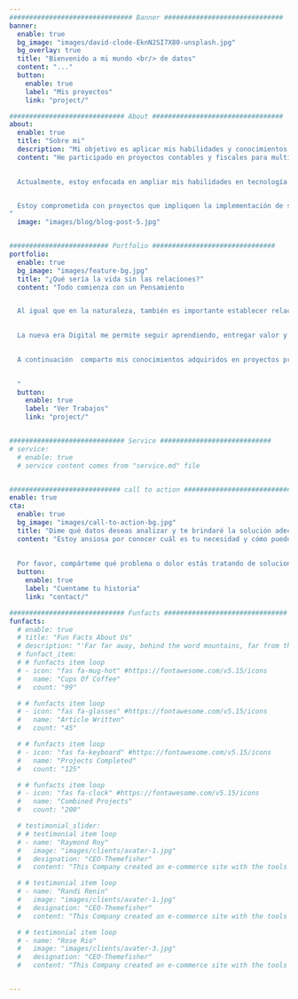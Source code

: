 ```yaml
---
############################### Banner ##############################
banner:
  enable: true
  bg_image: "images/david-clode-EknN2SI7X80-unsplash.jpg"
  bg_overlay: true
  title: "Bienvenido a mi mundo <br/> de datos"
  content: "..."
  button:
    enable: true
    label: "Mis proyectos"
    link: "project/"

############################# About #################################
about:
  enable: true
  title: "Sobre mi"
  description: "Mi objetivo es aplicar mis habilidades y conocimientos para contribuir al éxito empresarial y desarrollarme profesionalmente en el campo de la ciencia de datos"
  content: "He participado en proyectos contables y fiscales para multinacionales, incluyendo el procesamiento, liquidación y pago de impuestos, así como la atención a auditorías internas y externas.

  
  Actualmente, estoy enfocada en ampliar mis habilidades en tecnología y análisis de datos, utilizando herramientas como Python, Power BI y MySQL para generar modelos eficientes y dashboard que den respuestas a los objetivos de la organizaicón.  


  Estoy comprometida con proyectos que impliquen la implementación de soluciones tecnológicas innovadoras, análisis de impacto en la organización y procesos basados en la ciencia de datos
"
  image: "images/blog/blog-post-5.jpg"


######################### Portfolio ###############################
portfolio:
  enable: true
  bg_image: "images/feature-bg.jpg"
  title: "¿Qué sería la vida sin las relaciones?"
  content: "Todo comienza con un Pensamiento 


  Al igual que en la naturaleza, también es importante establecer relaciones en la sociedad para crecer juntos y lograr un equilibrio. 
  

  La nueva era Digital me permite seguir aprendiendo, entregar valor y contribuir al crecimiento y desarrollo de la sociedad a través de mi aprendizaje y experiencia en tecnología y análisis de datos. 
  

  A continuación  comparto mis conocimientos adquiridos en proyectos propios, algunas reflexiones que me realice durante mi proceso de formación y herramientas útiles que puedan ayudarlo en su camino.

  
  "
  button:
    enable: true
    label: "Ver Trabajos"
    link: "project/"


############################# Service ############################
# service:
  # enable: true
  # service content comes from "service.md" file


############################ call to action ###########################
enable: true
cta:
  enable: true
  bg_image: "images/call-to-action-bg.jpg"
  title: "Dime qué datos deseas analizar y te brindaré la solución adecuada"
  content: "Estoy ansiosa por conocer cuál es tu necesidad y cómo puedo ayudarte a resolver cualquier desafío que estés enfrentando. 
  
  
  Por favor, compárteme qué problema o dolor estás tratando de solucionar y juntos encontraremos una solución efectiva, "
  button:
    enable: true
    label: "Cuentame tu historia"
    link: "contact/"

############################# Funfacts ###############################
funfacts:
  # enable: true
  # title: "Fun Facts About Us"
  # description: "'Far far away, behind the word mountains, far from the countries Vokalia and Consonantia, <br> there live the blind texts. Separated they live in Bookmarksgrove right at the coast of the Semantics'"
  # funfact_item:
  # # funfacts item loop
  # - icon: "fas fa-mug-hot" #https://fontawesome.com/v5.15/icons
  #   name: "Cups Of Coffee"
  #   count: "99"

  # # funfacts item loop
  # - icon: "fas fa-glasses" #https://fontawesome.com/v5.15/icons
  #   name: "Article Written"
  #   count: "45"

  # # funfacts item loop
  # - icon: "fas fa-keyboard" #https://fontawesome.com/v5.15/icons
  #   name: "Projects Completed"
  #   count: "125"

  # # funfacts item loop
  # - icon: "fas fa-clock" #https://fontawesome.com/v5.15/icons
  #   name: "Combined Projects"
  #   count: "200"

  # testimonial_slider:
  # # testimonial item loop
  # - name: "Raymond Roy"
  #   image: "images/clients/avater-1.jpg"
  #   designation: "CEO-Themefisher"
  #   content: "This Company created an e-commerce site with the tools to make our business a success, with innovative ideas we feel that our site has unique elements that make us stand out from the crowd."

  # # testimonial item loop
  # - name: "Randi Renin"
  #   image: "images/clients/avater-1.jpg"
  #   designation: "CEO-Themefisher"
  #   content: "This Company created an e-commerce site with the tools to make our business a success, with innovative ideas we feel that our site has unique elements that make us stand out from the crowd."

  # # testimonial item loop
  # - name: "Rose Rio"
  #   image: "images/clients/avater-3.jpg"
  #   designation: "CEO-Themefisher"
  #   content: "This Company created an e-commerce site with the tools to make our business a success, with innovative ideas we feel that our site has unique elements that make us stand out from the crowd."


---
```

